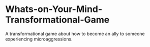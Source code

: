 # Whats-on-Your-Mind-Transformational-Game
A transformational game about how to become an ally to someone experiencing microaggressions.
